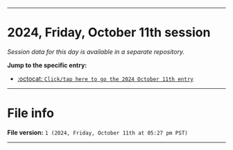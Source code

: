 
***

# 2024, Friday, October 11th session

_Session data for this day is available in a separate repository._

**Jump to the specific entry:**

- [:octocat: `Click/tap here to go the 2024 October 11th entry`](https://github.com/seanpm2001/SeansLifeArchive_Images_TinyTower_Y2024/tree/SeansLifeArchive_Images_TinyTower_Y2024_Main-dev/2024/10_October/11/)

***

# File info

**File version:** `1 (2024, Friday, October 11th at 05:27 pm PST)`

***
